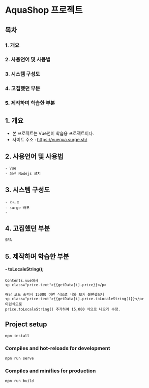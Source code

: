 # AquaShop 프로젝트



## 목차 
### 1. 개요
### 2. 사용언어 및 사용법
### 3. 시스템 구성도
### 4. 고집했던 부분
### 5. 제작하며 학습한 부분

## 1. 개요 
 - 본 프로젝트는 Vue언어 학습용 프로젝트이다.
 - 사이트 주소 : https://vuequa.surge.sh/
 
## 2. 사용언어 및 사용법
    - Vue
    - 최신 Nodejs 설치

## 3. 시스템 구성도
    - ㅁㄴㅇ
    - surge 배포
    - 

## 4. 고집했던 부분
    SPA 

## 5. 제작하며 학습한 부분

#### - toLocaleString();
    Contents.vue에서 
    <p class="price-text">{{getData[i].price}}</p>

    해당 코드 출력시 15000 이런 식으로 나와 보기 불편했으나
    <p class="price-text">{{getData[i].price.toLocaleString()}}</p>
    이런식으로
    price.toLocaleString() 추가하여 15,000 식으로 나오게 수정.


## Project setup
```
npm install
```

### Compiles and hot-reloads for development
```
npm run serve
```

### Compiles and minifies for production
```
npm run build
```
